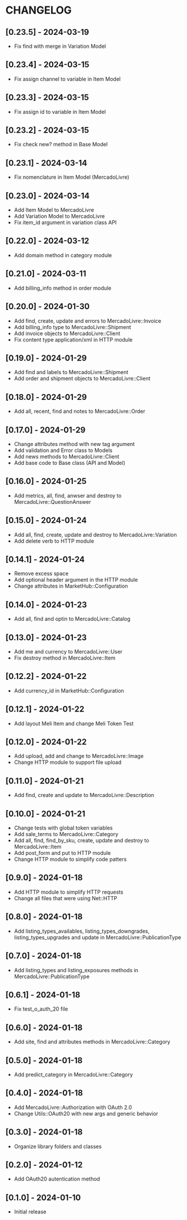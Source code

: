 # CHANGELOG

## [0.23.5] - 2024-03-19

- Fix find with merge in Variation Model

## [0.23.4] - 2024-03-15

- Fix assign channel to variable in Item Model

## [0.23.3] - 2024-03-15

- Fix assign id to variable in Item Model

## [0.23.2] - 2024-03-15

- Fix check new? method in Base Model

## [0.23.1] - 2024-03-14

- Fix nomenclature in Item Model (MercadoLivre)

## [0.23.0] - 2024-03-14

- Add Item Model to MercadoLivre
- Add Variation Model to MercadoLivre
- Fix item_id argument in variation class API

## [0.22.0] - 2024-03-12

- Add domain method in category module

## [0.21.0] - 2024-03-11

- Add billing_info method in order module

## [0.20.0] - 2024-01-30

- Add find, create, update and errors to MercadoLivre::Invoice
- Add billing_info type to MercadoLivre::Shipment
- Add invoice objects to MercadoLivre::Client
- Fix content type application/xml in HTTP module

## [0.19.0] - 2024-01-29

- Add find and labels to MercadoLivre::Shipment
- Add order and shipment objects to MercadoLivre::Client

## [0.18.0] - 2024-01-29

- Add all, recent, find and notes to MercadoLivre::Order

## [0.17.0] - 2024-01-29

- Change attributes method with new tag argument
- Add validation and Error class to Models
- Add news methods to MercadoLivre::Client
- Add base code to Base class (API and Model)

## [0.16.0] - 2024-01-25

- Add metrics, all, find, anwser and destroy to MercadoLivre::QuestionAnswer

## [0.15.0] - 2024-01-24

- Add all, find, create, update and destroy to MercadoLivre::Variation
- Add delete verb to HTTP module

## [0.14.1] - 2024-01-24

- Remove excess space
- Add optional header argument in the HTTP module
- Change attributes in MarketHub::Configuration

## [0.14.0] - 2024-01-23

- Add all, find and optin to MercadoLivre::Catalog

## [0.13.0] - 2024-01-23

- Add me and currency to MercadoLivre::User
- Fix destroy method in MercadoLivre::Item

## [0.12.2] - 2024-01-22

- Add currency_id in MarketHub::Configuration

## [0.12.1] - 2024-01-22

- Add layout Meli Item and change Meli Token Test

## [0.12.0] - 2024-01-22

- Add upload, add and change to MercadoLivre::Image
- Change HTTP module to support file upload

## [0.11.0] - 2024-01-21

- Add find, create and update to MercadoLivre::Description

## [0.10.0] - 2024-01-21

- Change tests with global token variables
- Add sale_terms to MercadoLivre::Category
- Add all, find, find_by_sku, create, update and destroy to MercadoLivre::Item
- Add post_form and put to HTTP module
- Change HTTP module to simplify code patters

## [0.9.0] - 2024-01-18

- Add HTTP module to simplify HTTP requests
- Change all files that were using Net::HTTP

## [0.8.0] - 2024-01-18

- Add listing_types_availables, listing_types_downgrades, listing_types_upgrades and update in MercadoLivre::PublicationType

## [0.7.0] - 2024-01-18

- Add listing_types and listing_exposures methods in MercadoLivre::PublicationType

## [0.6.1] - 2024-01-18

- Fix test_o_auth_20 file

## [0.6.0] - 2024-01-18

- Add site, find and attributes methods in MercadoLivre::Category

## [0.5.0] - 2024-01-18

- Add predict_category in MercadoLivre::Category

## [0.4.0] - 2024-01-18

- Add MercadoLivre::Authorization with OAuth 2.0
- Change Utils::OAuth20 with new args and generic behavior

## [0.3.0] - 2024-01-18

- Organize library folders and classes

## [0.2.0] - 2024-01-12

- Add OAuth20 autentication method

## [0.1.0] - 2024-01-10

- Initial release
